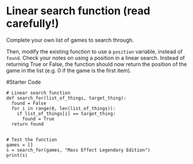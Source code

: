 # Linear search function (read carefully!)

Complete your own list of games to search through.

Then, modify the existing function to use a `position` variable, instead of `found`. Check your notes on using a position in a linear search. Instead of returning True or False, the function should now return the position of the game in the list (e.g. 0 if the game is the first item).

#Starter Code
```
# Linear search function
def search_for(list_of_things, target_thing):
  found = False
  for i in range(0, len(list_of_things)):
    if list_of_things[i] == target_thing:
      found = True
  return found
  

# Test the function
games = []
s = search_for(games, "Mass Effect Legendary Edition")
print(s)
```
